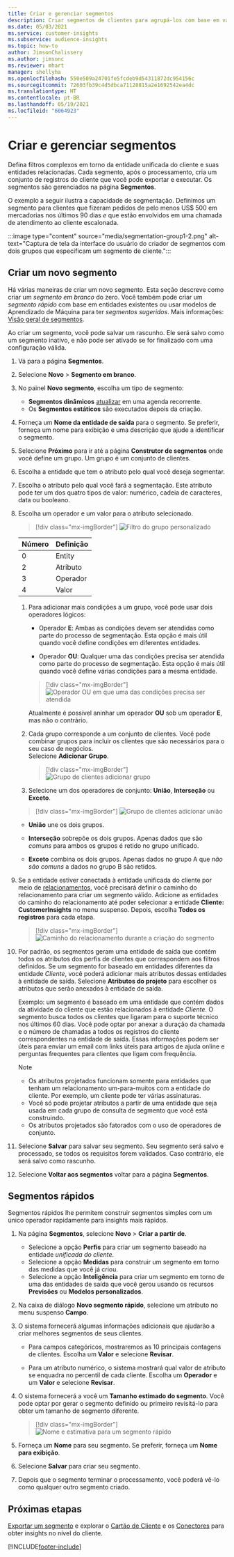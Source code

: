 ```yaml
---
title: Criar e gerenciar segmentos
description: Criar segmentos de clientes para agrupá-los com base em vários atributos.
ms.date: 05/03/2021
ms.service: customer-insights
ms.subservice: audience-insights
ms.topic: how-to
author: JimsonChalissery
ms.author: jimsonc
ms.reviewer: mhart
manager: shellyha
ms.openlocfilehash: 550e509a24701fe5fcdeb9d54311872dc954156c
ms.sourcegitcommit: 72603fb39c4d5dbca71128815a2e1692542ea4dc
ms.translationtype: HT
ms.contentlocale: pt-BR
ms.lasthandoff: 05/19/2021
ms.locfileid: "6064923"
---
```

# <a name="create-and-manage-segments"></a>Criar e gerenciar segmentos

Defina filtros complexos em torno da entidade unificada do cliente e suas entidades relacionadas. Cada segmento, após o processamento, cria um conjunto de registros do cliente que você pode exportar e executar. Os segmentos são gerenciados na página **Segmentos**. 

O exemplo a seguir ilustra a capacidade de segmentação. Definimos um segmento para clientes que fizeram pedidos de pelo menos US$ 500 em mercadorias nos últimos 90 dias *e* que estão envolvidos em uma chamada de atendimento ao cliente escalonada.

:::image type="content" source="media/segmentation-group1-2.png" alt-text="Captura de tela da interface do usuário do criador de segmentos com dois grupos que especificam um segmento de cliente.":::

## <a name="create-a-new-segment"></a>Criar um novo segmento

Há várias maneiras de criar um novo segmento. Esta seção descreve como criar um *segmento em branco* do zero. Você também pode criar um *segmento rápido* com base em entidades existentes ou usar modelos de Aprendizado de Máquina para ter *segmentos sugeridos*. Mais informações: [Visão geral de segmentos](segments.md).

Ao criar um segmento, você pode salvar um rascunho. Ele será salvo como um segmento inativo, e não pode ser ativado se for finalizado com uma configuração válida.

1. Vá para a página **Segmentos**.

1. Selecione **Novo** > **Segmento em branco**.

1. No painel **Novo segmento**, escolha um tipo de segmento:

   - **Segmentos dinâmicos** [atualizar](segments.md#refresh-segments) em uma agenda recorrente.
   - Os **Segmentos estáticos** são executados depois da criação.

1. Forneça um **Nome da entidade de saída** para o segmento. Se preferir, forneça um nome para exibição e uma descrição que ajude a identificar o segmento.

1. Selecione **Próximo** para ir até a página **Construtor de segmentos** onde você define um grupo. Um grupo é um conjunto de clientes.

1. Escolha a entidade que tem o atributo pelo qual você deseja segmentar.

1. Escolha o atributo pelo qual você fará a segmentação. Este atributo pode ter um dos quatro tipos de valor: numérico, cadeia de caracteres, data ou booleano.

1. Escolha um operador e um valor para o atributo selecionado.

   > [!div class="mx-imgBorder"]
   > ![Filtro do grupo personalizado](media/customer-group-numbers.png "Filtro do grupo do cliente")

   |Número |Definição  |
   |---------|---------|
   |0     |Entity          |
   |2     |Atributo          |
   |3    |Operador         |
   |4    |Valor         |

   1. Para adicionar mais condições a um grupo, você pode usar dois operadores lógicos:

      - Operador **E**: Ambas as condições devem ser atendidas como parte do processo de segmentação. Esta opção é mais útil quando você define condições em diferentes entidades.

      - Operador **OU**: Qualquer uma das condições precisa ser atendida como parte do processo de segmentação. Esta opção é mais útil quando você define várias condições para a mesma entidade.

      > [!div class="mx-imgBorder"]
      > ![Operador OU em que uma das condições precisa ser atendida](media/segmentation-either-condition.png "Operador OU em que uma das condições precisa ser atendida")

      Atualmente é possível aninhar um operador **OU** sob um operador **E**, mas não o contrário.

   1. Cada grupo corresponde a um conjunto de clientes. Você pode combinar grupos para incluir os clientes que são necessários para o seu caso de negócios.    
   Selecione **Adicionar Grupo**.

      > [!div class="mx-imgBorder"]
      > ![Grupo de clientes adicionar grupo](media/customer-group-add-group.png "Grupo de clientes adicionar grupo")

   1. Selecione um dos operadores de conjunto: **União**, **Interseção** ou **Exceto**.

   > [!div class="mx-imgBorder"]
   > ![Grupo de clientes adicionar união](media/customer-group-union.png "Grupo de clientes adicionar união")

   - **União** une os dois grupos.

   - **Interseção** sobrepõe os dois grupos. Apenas dados que são *comuns* para ambos os grupos é retido no grupo unificado.

   - **Exceto** combina os dois grupos. Apenas dados no grupo A que *não são comuns* a dados no grupo B são retidos.

1. Se a entidade estiver conectada à entidade unificada do cliente por meio de [relacionamentos](relationships.md), você precisará definir o caminho do relacionamento para criar um segmento válido. Adicione as entidades do caminho do relacionamento até poder selecionar a entidade **Cliente: CustomerInsights** no menu suspenso. Depois, escolha **Todos os registros** para cada etapa.

   > [!div class="mx-imgBorder"]
   > ![Caminho do relacionamento durante a criação do segmento](media/segments-multiple-relationships.png "Caminho do relacionamento durante a criação do segmento")

1. Por padrão, os segmentos geram uma entidade de saída que contém todos os atributos dos perfis de clientes que correspondem aos filtros definidos. Se um segmento for baseado em entidades diferentes da entidade *Cliente*, você poderá adicionar mais atributos dessas entidades à entidade de saída. Selecione **Atributos do projeto** para escolher os atributos que serão anexados à entidade de saída.  
  
   Exemplo: um segmento é baseado em uma entidade que contém dados da atividade do cliente que estão relacionados à entidade *Cliente*. O segmento busca todos os clientes que ligaram para o suporte técnico nos últimos 60 dias. Você pode optar por anexar a duração da chamada e o número de chamadas a todos os registros do cliente correspondentes na entidade de saída. Essas informações podem ser úteis para enviar um email com links úteis para artigos de ajuda online e perguntas frequentes para clientes que ligam com frequência.

   > [!NOTE]
   > - Os atributos projetados funcionam somente para entidades que tenham um relacionamento um-para-muitos com a entidade do cliente. Por exemplo, um cliente pode ter várias assinaturas.
   > - Você só pode projetar atributos a partir de uma entidade que seja usada em cada grupo de consulta de segmento que você está construindo.
   > - Os atributos projetados são fatorados com o uso de operadores de conjunto.

1. Selecione **Salvar** para salvar seu segmento. Seu segmento será salvo e processado, se todos os requisitos forem validados. Caso contrário, ele será salvo como rascunho.

1. Selecione **Voltar aos segmentos** voltar para a página **Segmentos**.



## <a name="quick-segments"></a>Segmentos rápidos

Segmentos rápidos lhe permitem construir segmentos simples com um único operador rapidamente para insights mais rápidos.

1. Na página **Segmentos**, selecione **Novo** > **Criar a partir de**.

   - Selecione a opção **Perfis** para criar um segmento baseado na entidade *unificada do cliente*.
   - Selecione a opção **Medidas** para construir um segmento em torno das medidas que você já criou.
   - Selecione a opção **Inteligência** para criar um segmento em torno de uma das entidades de saída que você gerou usando os recursos **Previsões** ou **Modelos personalizados**.

2. Na caixa de diálogo **Novo segmento rápido**, selecione um atributo no menu suspenso **Campo**.

3. O sistema fornecerá algumas informações adicionais que ajudarão a criar melhores segmentos de seus clientes.
   - Para campos categóricos, mostraremos as 10 principais contagens de clientes. Escolha um **Valor** e selecione **Revisar**.

   - Para um atributo numérico, o sistema mostrará qual valor de atributo se enquadra no percentil de cada cliente. Escolha um **Operador** e um **Valor** e selecione **Revisar**.

4. O sistema fornecerá a você um **Tamanho estimado do segmento**. Você pode optar por gerar o segmento definido ou primeiro revisitá-lo para obter um tamanho de segmento diferente.

    > [!div class="mx-imgBorder"]
    > ![Nome e estimativa para um segmento rápido](media/quick-segment-name.png "Nome e estimativa para um segmento rápido")

5. Forneça um **Nome** para seu segmento. Se preferir, forneça um **Nome para exibição**.

6. Selecione **Salvar** para criar seu segmento.

7. Depois que o segmento terminar o processamento, você poderá vê-lo como qualquer outro segmento criado.

## <a name="next-steps"></a>Próximas etapas

[Exportar um segmento](export-destinations.md) e explorar o [Cartão de Cliente](customer-card-add-in.md) e os [Conectores](export-power-bi.md) para obter insights no nível do cliente.

[!INCLUDE[footer-include](../includes/footer-banner.md)]
